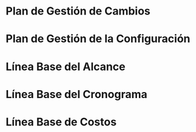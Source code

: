 # Plan de Gestión de Cambios

# Plan de Gestión de la Configuración

# Línea Base del Alcance

# Línea Base del Cronograma

# Línea Base de Costos

